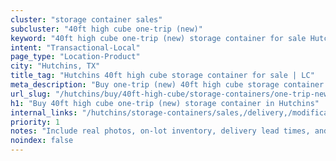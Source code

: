 ```yaml
---
cluster: "storage container sales"
subcluster: "40ft high cube one-trip (new)"
keyword: "40ft high cube one-trip (new) storage container for sale Hutchins, TX"
intent: "Transactional-Local"
page_type: "Location-Product"
city: "Hutchins, TX"
title_tag: "Hutchins 40ft high cube storage container for sale | LC"
meta_description: "Buy one-trip (new) 40ft high cube storage container sale with local delivery in Hutchins, TX. LC Container — local Since 2003. Request a fast quote today."
url_slug: "/hutchins/buy/40ft-high-cube/storage-containers/one-trip-new"
h1: "Buy 40ft high cube one-trip (new) storage container in Hutchins"
internal_links: "/hutchins/storage-containers/sales,/delivery,/modifications"
priority: 1
notes: "Include real photos, on-lot inventory, delivery lead times, and financing info."
noindex: false
---
```


<!-- TODO: Add unique city/inventory copy, images, and internal links here. -->
